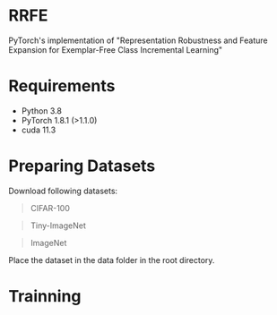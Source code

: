 # RRFE
PyTorch's implementation of "Representation Robustness and Feature Expansion for Exemplar-Free Class Incremental Learning"

# Requirements
+ Python 3.8
+ PyTorch 1.8.1 (>1.1.0)
+ cuda 11.3

# Preparing Datasets
Download following datasets:
> CIFAR-100

> Tiny-ImageNet

> ImageNet
> 
Place the dataset in the data folder in the root directory.

# Trainning
